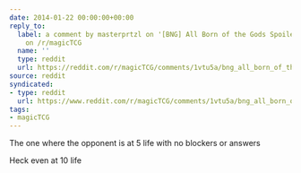 ```yaml
---
date: 2014-01-22 00:00:00+00:00
reply_to:
  label: a comment by masterprtzl on '[BNG] All Born of the Gods Spoilers for 1/22'
    on /r/magicTCG
  name: ''
  type: reddit
  url: https://reddit.com/r/magicTCG/comments/1vtu5a/bng_all_born_of_the_gods_spoilers_for_122/cevqjk4/
source: reddit
syndicated:
- type: reddit
  url: https://www.reddit.com/r/magicTCG/comments/1vtu5a/bng_all_born_of_the_gods_spoilers_for_122/cevqlzx/
tags:
- magicTCG
---
```


The one where the opponent is at 5 life with no blockers or answers

Heck even at 10 life